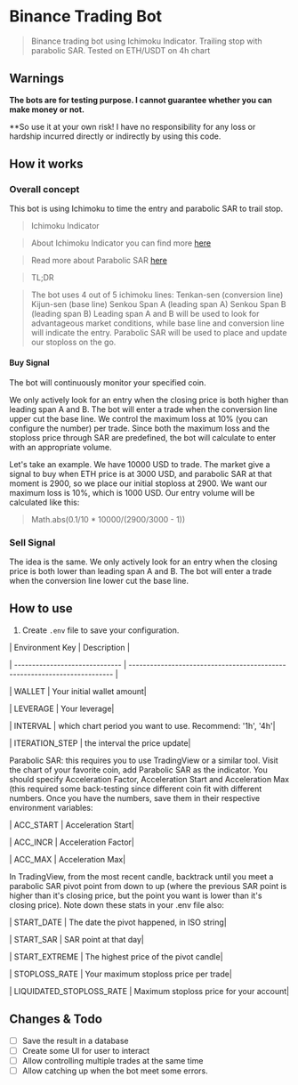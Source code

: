 
# Binance Trading Bot

  

> Binance trading bot using Ichimoku Indicator. Trailing stop with parabolic SAR. Tested on ETH/USDT on 4h chart

  

## Warnings

  

**The bots are for testing purpose. I cannot guarantee whether you can make money or not.**

  

**So use it at your own risk! I have no responsibility for any loss or hardship incurred directly or indirectly by using this code.


## How it works

  

### Overall concept


This bot is using Ichimoku to time the entry and parabolic SAR to trail stop.

  

> Ichimoku Indicator

> About Ichimoku Indicator you can find more [here](https://www.investopedia.com/terms/i/ichimokuchart.asp#:~:text=The%20Ichimoku%20Kinko%20Hyo%2C%20or,span%20B%20and%20chikou%20span.)

>Read more about Parabolic SAR [here](https://www.investopedia.com/trading/introduction-to-parabolic-sar/)

> TL;DR

> The bot uses 4 out of 5 ichimoku lines: 
> Tenkan-sen (conversion line)
> Kijun-sen (base line)
> Senkou Span A (leading span A)
> Senkou Span B (leading span B)
> Leading span A and B will be used to look for advantageous market conditions, while base line and conversion line will indicate the entry. Parabolic SAR will be used to place and update our stoploss on the go.


#### Buy Signal

  

The bot will continuously monitor your specified coin.

We only actively look for an entry when the closing price is both higher than leading span A and B.
The bot will enter a trade when the conversion line upper cut the base line. We control the maximum loss at 10% (you can configure the number) per trade. Since both the maximum loss and the stoploss price through SAR are predefined, the bot will calculate to enter with an appropriate volume.

Let's take an example. We have 10000 USD to trade. The market give a signal to buy when ETH price is at 3000 USD, and parabolic SAR at that moment is 2900, so we place our initial stoploss at 2900. We want our maximum loss is 10%, which is 1000 USD. Our entry volume will be calculated like this:
> Math.abs(0.1/10 *  10000/(2900/3000 - 1))


  

  

### Sell Signal

  

The idea is the same. We only actively look for an entry when the closing price is both lower than leading span A and B. 
The bot will enter a trade when the conversion line lower cut the base line. 
  

## How to use

  

1. Create `.env` file to save your configuration.

  

| Environment Key | Description |

| ------------------------------ | -------------------------------------------------------------------------  |

| WALLET 	| Your initial wallet amount|

| LEVERAGE	| Your leverage|

| INTERVAL	| which chart period you want to use. Recommend: '1h', '4h'|

| ITERATION_STEP | the interval the price update|

Parabolic SAR: this requires you to use TradingView or a similar tool. Visit the chart of your favorite coin, add Parabolic SAR as the indicator. You should specify Acceleration Factor, Acceleration Start and Acceleration Max (this required some back-testing since different coin fit with different numbers. Once you have the numbers, save them in their respective environment variables:


| ACC_START | Acceleration Start|

| ACC_INCR | Acceleration Factor|

| ACC_MAX | Acceleration Max|

In TradingView, from the most recent candle, backtrack until you meet a parabolic SAR pivot point from down to up (where the previous SAR point is higher than it's closing price, but the point you want is lower than it's closing price). Note down these stats in your .env file also: 

| START_DATE | The date the pivot happened, in ISO string|

| START_SAR | SAR point at that day|

| START_EXTREME | The highest price of the pivot candle|

| STOPLOSS_RATE | Your maximum stoploss price per trade|

| LIQUIDATED_STOPLOSS_RATE | Maximum stoploss price for your account|

  

## Changes & Todo

  
- [ ] Save the result in a database
- [ ] Create some UI for user to interact
- [ ] Allow controlling multiple trades at the same time
- [ ] Allow catching up when the bot meet some errors.
